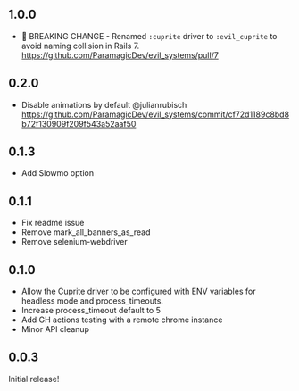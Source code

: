 ## 1.0.0

- 🚨 BREAKING CHANGE - Renamed `:cuprite` driver to
`:evil_cuprite` to avoid naming collision in Rails 7.
<https://github.com/ParamagicDev/evil_systems/pull/7>

## 0.2.0

- Disable animations by default @julianrubisch <https://github.com/ParamagicDev/evil_systems/commit/cf72d1189c8bd8b72f130909f209f543a52aaf50>

## 0.1.3

- Add Slowmo option

## 0.1.1

- Fix readme issue
- Remove mark_all_banners_as_read
- Remove selenium-webdriver

## 0.1.0

- Allow the Cuprite driver to be configured with ENV variables for headless mode and process_timeouts.
- Increase process_timeout default to 5
- Add GH actions testing with a remote chrome instance
- Minor API cleanup

## 0.0.3

Initial release!
